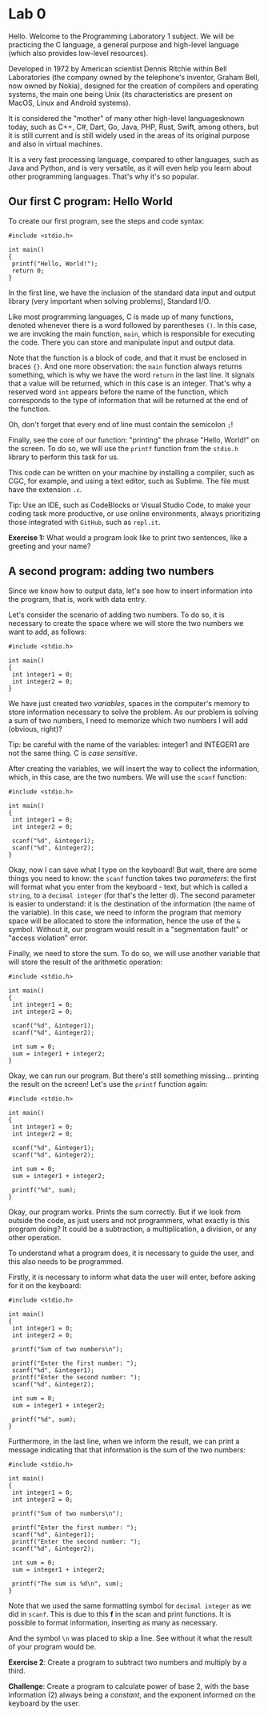 # Lab 0

Hello. Welcome to the Programming Laboratory 1 subject. We will be practicing the C language, a general purpose and high-level language (which also provides low-level resources).

Developed in 1972 by American scientist Dennis Ritchie within Bell Laboratories (the company owned by the telephone's inventor, Graham Bell, now owned by Nokia), designed for the creation of compilers and operating systems, the main one being Unix (its characteristics are present on MacOS, Linux and Android systems).

It is considered the "mother" of many other high-level languages ​​known today, such as C++, C#, Dart, Go, Java, PHP, Rust, Swift, among others, but it is still current and is still widely used in the areas of its original purpose and also in virtual machines.

It is a very fast processing language, compared to other languages, such as Java and Python, and is very versatile, as it will even help you learn about other programming languages. That's why it's so popular.

## Our first C program: Hello World

To create our first program, see the steps and code syntax:

```
#include <stdio.h>

int main()
{
 printf("Hello, World!");
 return 0;
}
```

In the first line, we have the inclusion of the standard data input and output library (very important when solving problems), Standard I/O.

Like most programming languages, C is made up of many functions, denoted whenever there is a word followed by parentheses `()`. In this case, we are invoking the main function, `main`, which is responsible for executing the code. There you can store and manipulate input and output data.

Note that the function is a block of code, and that it must be enclosed in braces `{}`. And one more observation: the `main` function always returns something, which is why we have the word `return` in the last line. It signals that a value will be returned, which in this case is an integer. That's why a reserved word `int` appears before the name of the function, which corresponds to the type of information that will be returned at the end of the function.

Oh, don't forget that every end of line must contain the semicolon `;`!

Finally, see the core of our function: "printing" the phrase "Hello, World!" on the screen. To do so, we will use the `printf` function from the `stdio.h` library to perform this task for us.

This code can be written on your machine by installing a compiler, such as CGC, for example, and using a text editor, such as Sublime. The file must have the extension `.c`.

Tip: Use an IDE, such as CodeBlocks or Visual Studio Code, to make your coding task more productive, or use online environments, always prioritizing those integrated with `GitHub`, such as `repl.it`.

**Exercise 1:** What would a program look like to print two sentences, like a greeting and your name?

## A second program: adding two numbers

Since we know how to output data, let's see how to insert information into the program, that is, work with data entry.

Let's consider the scenario of adding two numbers. To do so, it is necessary to create the space where we will store the two numbers we want to add, as follows:

```
#include <stdio.h>

int main()
{
 int integer1 = 0;
 int integer2 = 0;
}
```

We have just created two _variables_, spaces in the computer's memory to store information necessary to solve the problem. As our problem is solving a sum of two numbers, I need to memorize which two numbers I will add (obvious, right)?

Tip: be careful with the name of the variables: integer1 and INTEGER1 are not the same thing. C is _case sensitive_.

After creating the variables, we will insert the way to collect the information, which, in this case, are the two numbers. We will use the `scanf` function:

```
#include <stdio.h>

int main()
{
 int integer1 = 0;
 int integer2 = 0;

 scanf("%d", &integer1);
 scanf("%d", &integer2);
}
```

Okay, now I can save what I type on the keyboard! But wait, there are some things you need to know: the `scanf` function takes two _parameters_: the first will format what you enter from the keyboard - text, but which is called a `string`, to a `decimal integer` (for that's the letter d). The second parameter is easier to understand: it is the destination of the information (the name of the variable). In this case, we need to inform the program that memory space will be allocated to store the information, hence the use of the `&` symbol. Without it, our program would result in a "segmentation fault" or "access violation" error.

Finally, we need to store the sum. To do so, we will use another variable that will store the result of the arithmetic operation:

```
#include <stdio.h>

int main()
{
 int integer1 = 0;
 int integer2 = 0;

 scanf("%d", &integer1);
 scanf("%d", &integer2);

 int sum = 0;
 sum = integer1 + integer2;
}
```

Okay, we can run our program. But there's still something missing... printing the result on the screen! Let's use the `printf` function again:

```
#include <stdio.h>

int main()
{
 int integer1 = 0;
 int integer2 = 0;

 scanf("%d", &integer1);
 scanf("%d", &integer2);

 int sum = 0;
 sum = integer1 + integer2;

 printf("%d", sum);
}
```

Okay, our program works. Prints the sum correctly. But if we look from outside the code, as just users and not programmers, what exactly is this program doing? It could be a subtraction, a multiplication, a division, or any other operation.

To understand what a program does, it is necessary to guide the user, and this also needs to be programmed.

Firstly, it is necessary to inform what data the user will enter, before asking for it on the keyboard:

```
#include <stdio.h>

int main()
{
 int integer1 = 0;
 int integer2 = 0;

 printf("Sum of two numbers\n");

 printf("Enter the first number: ");
 scanf("%d", &integer1);
 printf("Enter the second number: ");
 scanf("%d", &integer2);

 int sum = 0;
 sum = integer1 + integer2;

 printf("%d", sum);
}
```

Furthermore, in the last line, when we inform the result, we can print a message indicating that that information is the sum of the two numbers:

```
#include <stdio.h>

int main()
{
 int integer1 = 0;
 int integer2 = 0;

 printf("Sum of two numbers\n");

 printf("Enter the first number: ");
 scanf("%d", &integer1);
 printf("Enter the second number: ");
 scanf("%d", &integer2);

 int sum = 0;
 sum = integer1 + integer2;

 printf("The sum is %d\n", sum);
}
```

Note that we used the same formatting symbol for `decimal integer` as we did in `scanf`. This is due to this **f** in the scan and print functions. It is possible to format information, inserting as many as necessary.

And the symbol `\n` was placed to skip a line. See without it what the result of your program would be.

**Exercise 2**: Create a program to subtract two numbers and multiply by a third.

**Challenge**: Create a program to calculate power of base 2, with the base information (2) always being a _constant_, and the exponent informed on the keyboard by the user.